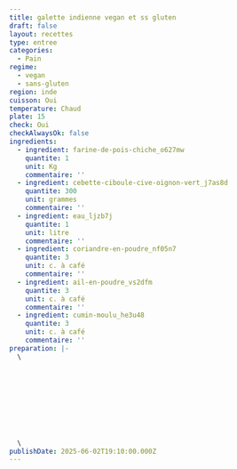 ```yaml
---
title: galette indienne vegan et ss gluten
draft: false
layout: recettes
type: entree
categories:
  - Pain
regime:
  - vegan
  - sans-gluten
region: inde
cuisson: Oui
temperature: Chaud
plate: 15
check: Oui
checkAlwaysOk: false
ingredients:
  - ingredient: farine-de-pois-chiche_o627mw
    quantite: 1
    unit: Kg
    commentaire: ''
  - ingredient: cebette-ciboule-cive-oignon-vert_j7as8d
    quantite: 300
    unit: grammes
    commentaire: ''
  - ingredient: eau_ljzb7j
    quantite: 1
    unit: litre
    commentaire: ''
  - ingredient: coriandre-en-poudre_nf05n7
    quantite: 3
    unit: c. à café
    commentaire: ''
  - ingredient: ail-en-poudre_vs2dfm
    quantite: 3
    unit: c. à café
    commentaire: ''
  - ingredient: cumin-moulu_he3u48
    quantite: 3
    unit: c. à café
    commentaire: ''
preparation: |-
  \    










  \
publishDate: 2025-06-02T19:10:00.000Z
---
```


